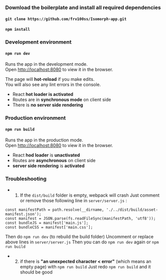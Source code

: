 ### Download the boilerplate and install all required dependencies

#### `git clone https://github.com/frv100ss/Isomorph-app.git`
#### `npm install` 

### Development environment

#### `npm run dev`

Runs the app in the development mode.<br>
Open [http://localhost:8080](http://localhost:8080) to view it in the browser.

The page will **hot-reload** if you make edits.<br>
You will also see any lint errors in the console.

* React **hot loader is activated** 
* Routes are in **synchronous mode** on client side
* There is **no server side rendering** 

### Production environment

#### `npm run build`

Runs the app in the production mode.<br>
Open [http://localhost:8080](http://localhost:8080) to view it in the browser.

* React **hod loader** is **unactivated** 
* Routes are **asynchronous** on client side
* **server side rendering** is **activated**

### Troubleshooting
* 1) If the `dist/build` folder is empty, webpack will crash 
Just comment or remove those following line in `server/server.js` :
```
const manifestPath = path.resolve(__dirname, './../dist/build/asset-manifest.json');
const manifest = JSON.parse(fs.readFileSync(manifestPath, 'utf8'));
const bundleJS = manifest['main.js'];
const bundleCSS = manifest['main.css'];
```

Then do `npm run dev` (to rebuild the build folder)
Uncomment or replace above lines in `server/server.js` 
Then you can do `npm run dev` again or `npm run build`

* 2) if there is **"an unexpected character < error"** (which means an empty page) with `npm run build`
Just redo `npm run build` and it should be good